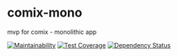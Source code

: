 # comix-mono
mvp for comix - monolithic app

[![Maintainability](https://api.codeclimate.com/v1/badges/1482d87626eec74e1697/maintainability)](https://codeclimate.com/github/safewlabs/comix-mono/maintainability)
[![Test Coverage](https://api.codeclimate.com/v1/badges/1482d87626eec74e1697/test_coverage)](https://codeclimate.com/github/safewlabs/comix-mono/test_coverage)
[![Dependency Status](https://gemnasium.com/badges/github.com/safewlabs/comix-mono.svg)](https://gemnasium.com/github.com/safewlabs/comix-mono)
